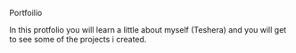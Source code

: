 Portfoilio

In this protfolio you will learn a little about myself (Teshera) and
you will get to see some of the projects i created.